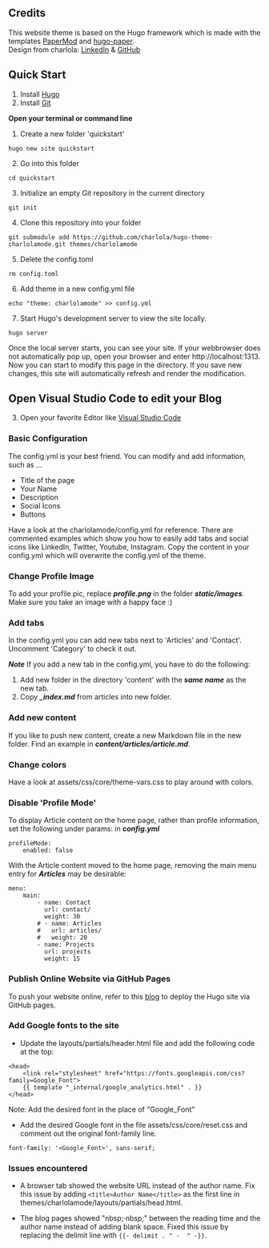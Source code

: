 ## Credits

This website theme is based on the Hugo framework which is made with the templates [PaperMod](https://github.com/adityatelange/hugo-PaperMod) and [hugo-paper](https://github.com/nanxiaobei/hugo-paper). \
Design from charlola:
[LinkedIn](https://www.linkedin.com/in/heycharlola/) &
[GitHub](https://github.com/charlola/hugo-theme-charlolamode) 

## Quick Start

1. Install [Hugo](https://gohugo.io/installation/)
2. Install [Git](https://git-scm.com/book/en/v2/Getting-Started-Installing-Git)


**Open your terminal or command line**

1. Create a new folder 'quickstart'

```console
hugo new site quickstart
```

2. Go into this folder 
```console
cd quickstart
```

3. Initialize an empty Git repository in the current directory
```console
git init
```

4. Clone this repository into your folder
```console
git submodule add https://github.com/charlola/hugo-theme-charlolamode.git themes/charlolamode
```

5. Delete the config.toml
```console
rm config.toml
```

6. Add theme in a new config.yml file
```console
echo "theme: charlolamode" >> config.yml
```

7. Start Hugo's development server to view the site locally.
```console
hugo server
```

Once the local server starts, you can see your site. If your webbrowser does not automatically pop up, open your browser and enter http://localhost:1313. Now you can start to modify this page in the directory. If you save new changes, this site will automatically refresh and render the modification.


## Open Visual Studio Code to edit your Blog

3. Open your favorite Editor like [Visual Studio Code](https://code.visualstudio.com/download)
### Basic Configuration

The config.yml is your best friend. You can modify and add information, such as ...
- Title of the page
- Your Name
- Description
- Social Icons
- Buttons

Have a look at the charlolamode/config.yml for reference. There are commented examples which show you how to easily add tabs and social icons like LinkedIn, Twitter, Youtube, Instagram. Copy the content in your config.yml which will overwrite the config.yml of the theme. 

### Change Profile Image

To add your profile pic, replace ***profile.png*** in the folder ***static/images***. Make sure you take an image with a happy face :)

### Add tabs

In the config.yml you can add new tabs next to 'Articles' and 'Contact'. Uncomment 'Category' to check it out.

***Note***
If you add a new tab in the config.yml, you have to do the following:
1. Add new folder in the directory 'content' with the ***same name*** as the new tab.
2. Copy ***_index.md*** from articles into new folder.

### Add new content

If you like to push new content, create a new Markdown file in the new folder. Find an example in ***content/articles/article.md***.


### Change colors

Have a look at assets/css/core/theme-vars.css to play around with colors.

### Disable 'Profile Mode'

To display Article content on the home page, rather than profile information, set the following under params: in ***config.yml***
```
profileMode: 
    enabled: false
```

With the Article content moved to the home page, removing the main menu entry for ***Articles*** may be desirable:
```
menu:
    main:
        - name: Contact
          url: contact/
          weight: 30
        # - name: Articles
        #   url: articles/
        #   weight: 20
        - name: Projects
          url: projects
          weight: 15
```

### Publish Online Website via GitHub Pages

To push your website online, refer to this [blog](https://gohugo.io/hosting-and-deployment/hosting-on-github/) to deploy the Hugo site via GitHub pages.

### Add Google fonts to the site

- Update the layouts/partials/header.html file and add the following code at the top:
```
<head>
    <link rel="stylesheet" href="https://fonts.googleapis.com/css?family=Google_Font">
    {{ template "_internal/google_analytics.html" . }}
</head>

```
Note: Add the desired font in the place of "Google_Font"

- Add the desired Google font in the file assets/css/core/reset.css and comment out the original font-family line.
```
font-family: '<Google_Font>', sans-serif;
```
### Issues encountered

- A browser tab showed the website URL instead of the author name. Fix this issue by adding ```<title>Author Name</title>``` as the first line in themes/charlolamode/layouts/partials/head.html.
  
- The blog pages showed "nbsp;·nbsp;" between the reading time and the author name instead of adding blank space. Fixed this issue by replacing the delimit line with ```{{- delimit . " ·  " -}}```.
